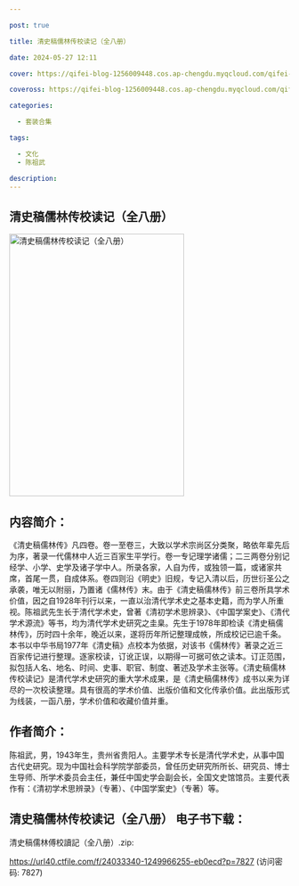 ```yaml
---

post: true

title: 清史稿儒林传校读记（全八册）

date: 2024-05-27 12:11

cover: https://qifei-blog-1256009448.cos.ap-chengdu.myqcloud.com/qifei-blog/6614aadb68eb93571386fe9d.jpg

coveross: https://qifei-blog-1256009448.cos.ap-chengdu.myqcloud.com/qifei-blog/6614aadb68eb93571386fe9d.jpg

categories:

  - 套装合集

tags:

  - 文化
  - 陈祖武

description:
---
```


## 清史稿儒林传校读记（全八册）
<img alt="清史稿儒林传校读记（全八册） " class="aligncenter loading" data-was-processed="true" decoding="async" fetchpriority="high" height="471" src="https://qifei-blog-1256009448.cos.ap-chengdu.myqcloud.com/qifei-blog/6614aadb68eb93571386fe9d.jpg " style="cursor: zoom-in;" width="314"/>

## 内容简介：

《清史稿儒林传》凡四卷。卷一至卷三，大致以学术宗尚区分类聚，略依年辈先后为序，著录一代儒林中人近三百家生平学行。卷一专记理学诸儒；二三两卷分别记经学、小学、史学及诸子学中人。所录各家，人自为传，或独领一篇，或诸家共席，首尾一贯，自成体系。卷四则沿《明史》旧规，专记入清以后，历世衍圣公之承袭，唯无以附丽，乃置诸《儒林传》末。由于《清史稿儒林传》前三卷所具学术价值，因之自1928年刊行以来，一直以治清代学术史之基本史籍，而为学人所重视。陈祖武先生长于清代学术史，曾著《清初学术思辨录》、《中国学案史》、《清代学术源流》等书，均为清代学术史研究之圭臬。先生于1978年即检读《清史稿儒林传》，历时四十余年，晚近以来，遂将历年所记整理成帙，所成校记已逾千条。本书以中华书局1977年《清史稿》点校本为依据，对该书《儒林传》著录之近三百家传记进行整理。逐家校读，订讹正误，以期得一可据可依之读本。订正范围，拟包括人名、地名、时间、史事、职官、制度、著述及学术主张等。《清史稿儒林传校读记》是清代学术史研究的重大学术成果，是《清史稿儒林传》成书以来为详尽的一次校读整理。具有很高的学术价值、出版价值和文化传承价值。此出版形式为线装，一函八册，学术价值和收藏价值并重。

## 作者简介：

陈祖武，男，1943年生，贵州省贵阳人。主要学术专长是清代学术史，从事中国古代史研究。现为中国社会科学院学部委员，曾任历史研究所所长、研究员、博士生导师、所学术委员会主任，兼任中国史学会副会长，全国文史馆馆员。主要代表作有：《清初学术思辨录》（专著）、《中国学案史》（专著）等。

## 清史稿儒林传校读记（全八册） 电子书下载：
清史稿儒林傅校讀記（全八册）.zip: 

https://url40.ctfile.com/f/24033340-1249966255-eb0ecd?p=7827 (访问密码: 7827)

